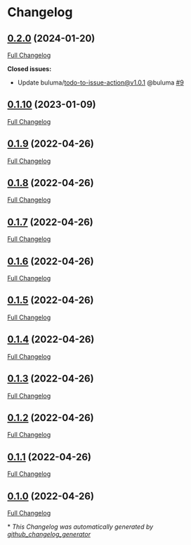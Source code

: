 # Changelog

## [0.2.0](https://github.com/buluma/ansible-role-virtualbox/tree/0.2.0) (2024-01-20)

[Full Changelog](https://github.com/buluma/ansible-role-virtualbox/compare/0.1.10...0.2.0)

**Closed issues:**

- Update buluma/todo-to-issue-action@v1.0.1 @buluma [\#9](https://github.com/buluma/ansible-role-virtualbox/issues/9)

## [0.1.10](https://github.com/buluma/ansible-role-virtualbox/tree/0.1.10) (2023-01-09)

[Full Changelog](https://github.com/buluma/ansible-role-virtualbox/compare/0.1.9...0.1.10)

## [0.1.9](https://github.com/buluma/ansible-role-virtualbox/tree/0.1.9) (2022-04-26)

[Full Changelog](https://github.com/buluma/ansible-role-virtualbox/compare/0.1.8...0.1.9)

## [0.1.8](https://github.com/buluma/ansible-role-virtualbox/tree/0.1.8) (2022-04-26)

[Full Changelog](https://github.com/buluma/ansible-role-virtualbox/compare/0.1.7...0.1.8)

## [0.1.7](https://github.com/buluma/ansible-role-virtualbox/tree/0.1.7) (2022-04-26)

[Full Changelog](https://github.com/buluma/ansible-role-virtualbox/compare/0.1.6...0.1.7)

## [0.1.6](https://github.com/buluma/ansible-role-virtualbox/tree/0.1.6) (2022-04-26)

[Full Changelog](https://github.com/buluma/ansible-role-virtualbox/compare/0.1.5...0.1.6)

## [0.1.5](https://github.com/buluma/ansible-role-virtualbox/tree/0.1.5) (2022-04-26)

[Full Changelog](https://github.com/buluma/ansible-role-virtualbox/compare/0.1.4...0.1.5)

## [0.1.4](https://github.com/buluma/ansible-role-virtualbox/tree/0.1.4) (2022-04-26)

[Full Changelog](https://github.com/buluma/ansible-role-virtualbox/compare/0.1.3...0.1.4)

## [0.1.3](https://github.com/buluma/ansible-role-virtualbox/tree/0.1.3) (2022-04-26)

[Full Changelog](https://github.com/buluma/ansible-role-virtualbox/compare/0.1.2...0.1.3)

## [0.1.2](https://github.com/buluma/ansible-role-virtualbox/tree/0.1.2) (2022-04-26)

[Full Changelog](https://github.com/buluma/ansible-role-virtualbox/compare/0.1.1...0.1.2)

## [0.1.1](https://github.com/buluma/ansible-role-virtualbox/tree/0.1.1) (2022-04-26)

[Full Changelog](https://github.com/buluma/ansible-role-virtualbox/compare/0.1.0...0.1.1)

## [0.1.0](https://github.com/buluma/ansible-role-virtualbox/tree/0.1.0) (2022-04-26)

[Full Changelog](https://github.com/buluma/ansible-role-virtualbox/compare/6efe9b4ce85de04446d7ed797182701d7394fe47...0.1.0)



\* *This Changelog was automatically generated by [github_changelog_generator](https://github.com/github-changelog-generator/github-changelog-generator)*
